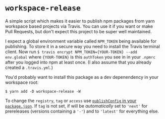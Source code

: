 # `workspace-release`

A simple script which makes it easier to publish npm packages from yarn workspace based projects via Travis. You can use it if you want or make Pull Requests, but don't expect this project to be super well maintained.

I expect a global environment variable called `NPM_TOKEN` being available for publishing. To store it in a secure way you need to install the Travis terminal client. Now run `$ travis encrypt NPM_TOKEN={YOUR-TOKEN} --add env.global` where `{YOUR-TOKEN}` is this `authToken` you see in in your `.npmrc` after you logged into npm at least once. (I also assume that you already created a `.travis.yml`.)

You'd probably want to install this package as a dev depenendency in your workspace root:

```
$ yarn add -D workspace-release -W
```

To change the `registry`, `tag` or `access` use [`publishConfig` in your `package.json`](https://docs.npmjs.com/files/package.json#publishconfig). If `tag` is not set, if will be _automatically_ set to `'next'` for prereleases (versions containing a `'-'`) and to `'latest'` for everything else.